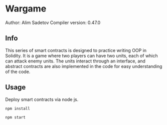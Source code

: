 # Wargame
Author: Alim Sadetov
Compiler version: 0.47.0

## Info
This series of smart contracts is designed to practice writing OOP in Solidity. It is a game where two players can have two units, each of which can attack enemy units. 
The units interact through an interface, and abstract contracts are also implemented in the code for easy understanding of the code.

## Usage
Deploy smart contracts via node js.
```
npm install
```

```
npm start
```
